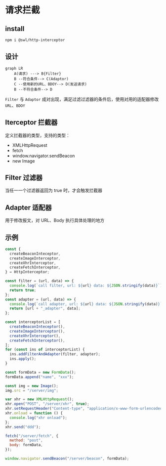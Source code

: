 # 请求拦截

## install

```bash
npm i @swl/http-interceptor
```

## 设计

```mermaid
graph LR
    A(请求) ---> B{Filter}
    B --符合条件--> C(Adaptor)
    C --使用新的URL、BDOY--> D(发送请求)
    B --不符合条件--> D
```

`Filter` 与 `Adaptor` 成对出现，满足过滤过滤器的条件后，使用对用的适配器修改 `URL`、`BDOY`

## Iterceptor 拦截器

定义拦截器的类型，支持的类型：

- XMLHttpRequest
- fetch
- window.navigator.sendBeacon
- new Image

## Filter 过滤器

当任一一个过滤器返回为 true 时，才会触发拦截器

## Adapter 适配器

用于修改报文，对 URL、Body 执行具体处理的地方

## 示例

```js
const {
  createBeaconInteceptor,
  createImageInterceptor,
  createXhrInterceptor,
  createFetchInterceptor,
} = HttpInterceptor;

const filter = (url, data) => {
  console.log(`call filter, url: ${url} data: ${JSON.stringify(data)}`);
  return true;
};
const adapter = (url, data) => {
  console.log(`call adapter, url: ${url} data: ${JSON.stringify(data)}`);
  return [url + "_adapter", data];
};

const interceptorList = [
  createBeaconInteceptor(),
  createImageInterceptor(),
  createXhrInterceptor(),
  createFetchInterceptor(),
];
for (const ins of interceptorList) {
  ins.addFilterAndAdapter(filter, adapter);
  ins.apply();
}

const formData = new FormData();
formData.append("name", "xxx");

const img = new Image();
img.src = "/server/img";

var xhr = new XMLHttpRequest();
xhr.open("POST", "/server/xhr", true);
xhr.setRequestHeader("Content-type", "application/x-www-form-urlencoded");
xhr.onload = function () {
  console.log("xhr onload");
};
xhr.send("ddd");

fetch("/server/fetch", {
  method: "post",
  body: formData,
});

window.navigator.sendBeacon("/server/beacon", formData);
```
